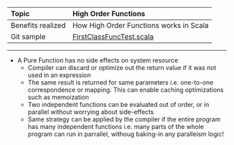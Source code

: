 | Topic | High Order Functions |
| :--- | :--- |
| Benefits realized | How High Order Functions works in Scala  	|
| Git sample 		| [FirstClassFuncTest.scala](https://github.com/inbravo/scala-src/blob/master/src/main/scala/com/inbravo/lang/FirstClassFuncTest.scala)	|

---

*	A Pure Function has no side effects on system resource
	*	Compiler can discard or optimize out the return value if it was not used in an expression
    *	The same result is returned for same parameters i.e. one-to-one correspondence or mapping. This can enable caching optimizations such as memoization
    *	Two independent functions can be evaluated out of order, or in parallel without worrying about side-effects
    *	Same strategy can be applied by the compiler if the entire program has many independent functions i.e. many parts of the whole program can run in parrallel, withoug baking-in any paralleism logic!



